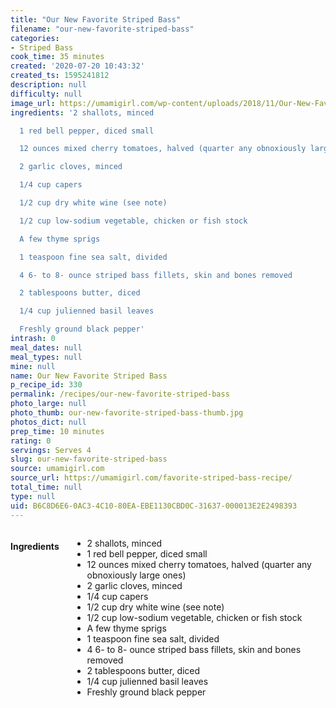```yaml
---
title: "Our New Favorite Striped Bass"
filename: "our-new-favorite-striped-bass"
categories:
- Striped Bass
cook_time: 35 minutes
created: '2020-07-20 10:43:32'
created_ts: 1595241812
description: null
difficulty: null
image_url: https://umamigirl.com/wp-content/uploads/2018/11/Our-New-Favorite-Striped-Bass-Recipe-780-Umami-Girl-2-735x1110.jpg
ingredients: '2 shallots, minced

  1 red bell pepper, diced small

  12 ounces mixed cherry tomatoes, halved (quarter any obnoxiously large ones)

  2 garlic cloves, minced

  1/4 cup capers

  1/2 cup dry white wine (see note)

  1/2 cup low-sodium vegetable, chicken or fish stock

  A few thyme sprigs

  1 teaspoon fine sea salt, divided

  4 6- to 8- ounce striped bass fillets, skin and bones removed

  2 tablespoons butter, diced

  1/4 cup julienned basil leaves

  Freshly ground black pepper'
intrash: 0
meal_dates: null
meal_types: null
mine: null
name: Our New Favorite Striped Bass
p_recipe_id: 330
permalink: /recipes/our-new-favorite-striped-bass
photo_large: null
photo_thumb: our-new-favorite-striped-bass-thumb.jpg
photos_dict: null
prep_time: 10 minutes
rating: 0
servings: Serves 4
slug: our-new-favorite-striped-bass
source: umamigirl.com
source_url: https://umamigirl.com/favorite-striped-bass-recipe/
total_time: null
type: null
uid: B6C8D6E6-0AC3-4C10-80EA-EBE1130CBD0C-31637-000013E2E2498393
---
```

<div class="large-8 medium-7 columns" id="writeup">	</div><!-- #writeup -->
</div><!-- #row-one -->
<div class="row" id="row-two">	<div class="medium-4 small-5 columns" id="ingredients"><h4>Ingredients</h4><div class="box box-ingredients content"><ul>
<li>2 shallots, minced</li>
<li>1 red bell pepper, diced small</li>
<li>12 ounces mixed cherry tomatoes, halved (quarter any obnoxiously large ones)</li>
<li>2 garlic cloves, minced</li>
<li>1/4 cup capers</li>
<li>1/2 cup dry white wine (see note)</li>
<li>1/2 cup low-sodium vegetable, chicken or fish stock</li>
<li>A few thyme sprigs</li>
<li>1 teaspoon fine sea salt, divided</li>
<li>4 6- to 8- ounce striped bass fillets, skin and bones removed</li>
<li>2 tablespoons butter, diced</li>
<li>1/4 cup julienned basil leaves</li>
<li>Freshly ground black pepper</li>
</ul>
</div>	</div>	<div class="medium-6 small-7 columns" id="directions">	</div>